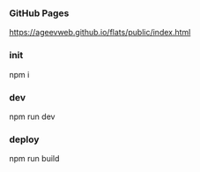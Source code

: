 ### GitHub Pages
https://ageevweb.github.io/flats/public/index.html


### init
npm i
### dev
npm run dev
### deploy
npm run build

